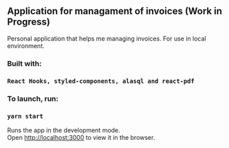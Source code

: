## Application for managament of invoices (Work in Progress)

Personal application that helps me managing invoices. 
For use in local environment. 

### Built with:

### `React Hooks, styled-components, alasql and react-pdf`

### To launch, run:

### `yarn start`

Runs the app in the development mode.<br />
Open [http://localhost:3000](http://localhost:3000) to view it in the browser.

